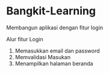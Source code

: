 # Bangkit-Learning

Membangun aplikasi dengan fitur login

Alur fitur Login
1. Memasukkan email dan password
2. Memvalidasi Masukan
3. Menampilkan halaman beranda

